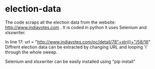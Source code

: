 # election-data
The code scraps all the election data from the website: http://www.indiavotes.com . 
It is coded in python it uses Selenium and xlsxwriter. 

In line 17: url = "http://www.indiavotes.com/pc/detail/78"+str(i)+"/58/16"
Diffrent election data can be extracted by changing URL and looping 'i' through the whole sweep.

Selenium and xlsxwriter can be easily installed using "pip install"
